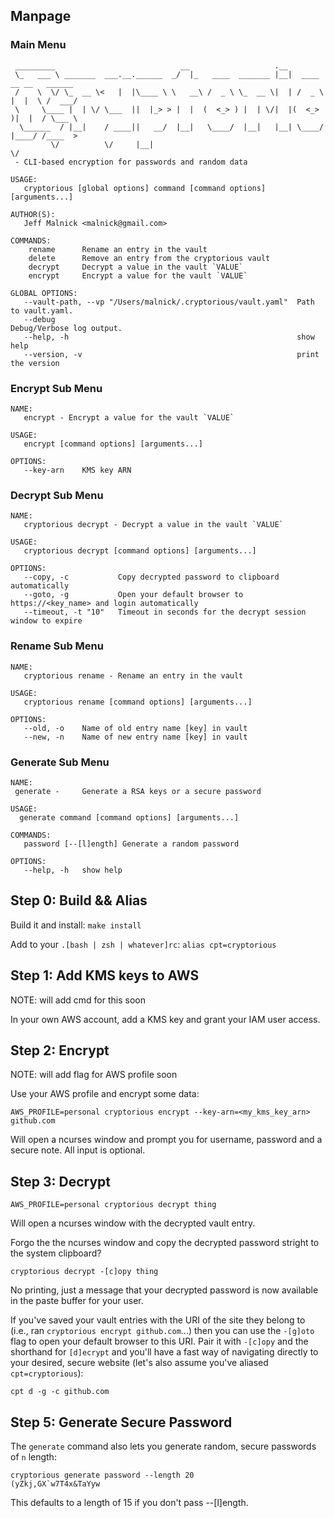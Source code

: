 ## Manpage
### Main Menu
```
 _________                            __                   .__
 \_   ___ \ _______  ___.__.______  _/  |_   ____  _______ |__|  ____   __ __   ______
 /    \  \/ \_  __ \<   |  |\____ \ \   __\ /  _ \ \_  __ \|  | /  _ \ |  |  \ /  ___/
 \     \____ |  | \/ \___  ||  |_> > |  |  (  <_> ) |  | \/|  |(  <_> )|  |  / \___ \
  \______  / |__|    / ____||   __/  |__|   \____/  |__|   |__| \____/ |____/ /____  >
         \/          \/     |__|                                                   \/
 - CLI-based encryption for passwords and random data

USAGE:
   cryptorious [global options] command [command options] [arguments...]

AUTHOR(S):
   Jeff Malnick <malnick@gmail.com>

COMMANDS:
    rename      Rename an entry in the vault
    delete      Remove an entry from the cryptorious vault
    decrypt     Decrypt a value in the vault `VALUE`
    encrypt     Encrypt a value for the vault `VALUE`

GLOBAL OPTIONS:
   --vault-path, --vp "/Users/malnick/.cryptorious/vault.yaml"  Path to vault.yaml.
   --debug                                                      Debug/Verbose log output.
   --help, -h                                                   show help
   --version, -v                                                print the version
```

### Encrypt Sub Menu
```
NAME:
   encrypt - Encrypt a value for the vault `VALUE`

USAGE:
   encrypt [command options] [arguments...]

OPTIONS:
   --key-arn    KMS key ARN
```

### Decrypt Sub Menu
```   
NAME:
   cryptorious decrypt - Decrypt a value in the vault `VALUE`

USAGE:
   cryptorious decrypt [command options] [arguments...]

OPTIONS:
   --copy, -c           Copy decrypted password to clipboard automatically
   --goto, -g           Open your default browser to https://<key_name> and login automatically
   --timeout, -t "10"   Timeout in seconds for the decrypt session window to expire
```   

### Rename Sub Menu
```
NAME:
   cryptorious rename - Rename an entry in the vault

USAGE:
   cryptorious rename [command options] [arguments...]

OPTIONS:
   --old, -o    Name of old entry name [key] in vault
   --new, -n    Name of new entry name [key] in vault
```

### Generate Sub Menu
```
NAME:
 generate - 	Generate a RSA keys or a secure password 

USAGE:
  generate command [command options] [arguments...]

COMMANDS:
   password	[--[l]ength] Generate a random password

OPTIONS:
   --help, -h	show help

```

## Step 0: Build && Alias

Build it and install: `make install`

Add to your `.[bash | zsh | whatever]rc`: `alias cpt=cryptorious`

## Step 1: Add KMS keys to AWS
NOTE: will add cmd for this soon

In your own AWS account, add a KMS key and grant your IAM user access.

## Step 2: Encrypt
NOTE: will add flag for AWS profile soon

Use your AWS profile and encrypt some data:
```
AWS_PROFILE=personal cryptorious encrypt --key-arn=<my_kms_key_arn> github.com
```

Will open a ncurses window and prompt you for username, password and a secure note. All input is optional. 

## Step 3: Decrypt 

```
AWS_PROFILE=personal cryptorious decrypt thing
```

Will open a ncurses window with the decrypted vault entry. 

Forgo the the ncurses window and copy the decrypted password stright to the system clipboard? 
```
cryptorious decrypt -[c]opy thing
```
No printing, just a message that your decrypted password is now available in the paste buffer for your user. 

If you've saved your vault entries with the URI of the site they belong to (i.e., ran `cryptorious encrypt github.com`...) then you can use the `-[g]oto` flag to open your default browser to this URI. Pair it with `-[c]opy` and the shorthand for `[d]ecrypt` and you'll have a fast way of navigating directly to your desired, secure website (let's also assume you've aliased `cpt=cryptorious`):
```
cpt d -g -c github.com
```

## Step 5: Generate Secure Password
The `generate` command also lets you generate random, secure passwords of `n` length:
```
cryptorious generate password --length 20
(yZkj,GX`w7T4x&TaYyw
```

This defaults to a length of 15 if you don't pass --[l]ength.

